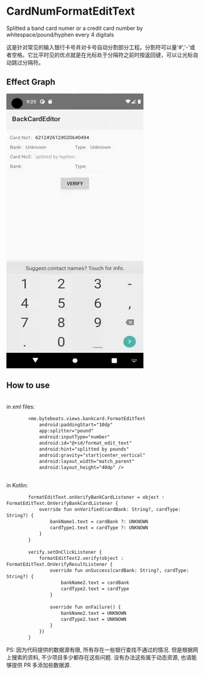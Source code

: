# CardNumFormatEditText
Splitted a band card numer or a credit card number by whitespace/pound/hyphen every 4 digitals

这是针对常见的输入银行卡号并对卡号自动分割部分工程。分割符可以量'#','-'或者空格。它比平时见的优点就是在光标处于分隔符之前时按返回键，可以让光标自动跳过分隔符。

Effect Graph
-------

<img src="/media/bank_card_format.gif" width="360" height="720"/>

How to use
-------
<br>in xml files:
```
        <me.bytebeats.views.bankcard.FormatEditText
            android:paddingStart="10dp"
            app:splitter="pound"
            android:inputType="number"
            android:id="@+id/format_edit_text"
            android:hint="splitted by pounds"
            android:gravity="start|center_vertical"
            android:layout_width="match_parent"
            android:layout_height="40dp" />

```
<br>in Kotlin:
```
        formatEditText.onVerifyBankCardListener = object : FormatEditText.OnVerifyBankCardListener {
            override fun onVerified(cardBank: String?, cardType: String?) {
                bankName1.text = cardBank ?: UNKNOWN
                cardType1.text = cardType ?: UNKNOWN
            }
        }

        verify.setOnClickListener {
            formatEditText2.verify(object : FormatEditText.OnVerifyResultListener {
                override fun onSuccess(cardBank: String?, cardType: String?) {
                    bankName2.text = cardBank
                    cardType2.text = cardType
                }

                override fun onFailure() {
                    bankName2.text = UNKNOWN
                    cardType2.text = UNKNOWN
                }
            })
        }
```

PS: 因为代码提供的数据源有限, 所有存在一些银行查找不通过的情况. 但是根据网上搜索的资料, 不少项目多少都存在这些问题. 没有办法这些属于动态资源, 也请能够提供 PR 多添加些数据源.
